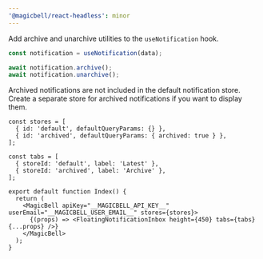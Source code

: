 ```yaml
---
'@magicbell/react-headless': minor
---
```


Add archive and unarchive utilities to the `useNotification` hook.

```js
const notification = useNotification(data);

await notification.archive();
await notification.unarchive();
```

Archived notifications are not included in the default notification store. Create a separate store for archived notifications if you want to display them.

```tsx
const stores = [
  { id: 'default', defaultQueryParams: {} },
  { id: 'archived', defaultQueryParams: { archived: true } },
];

const tabs = [
  { storeId: 'default', label: 'Latest' },
  { storeId: 'archived', label: 'Archive' },
];

export default function Index() {
  return (
    <MagicBell apiKey="__MAGICBELL_API_KEY__" userEmail="__MAGICBELL_USER_EMAIL__" stores={stores}>
      {(props) => <FloatingNotificationInbox height={450} tabs={tabs} {...props} />}
    </MagicBell>
  );
}
```
